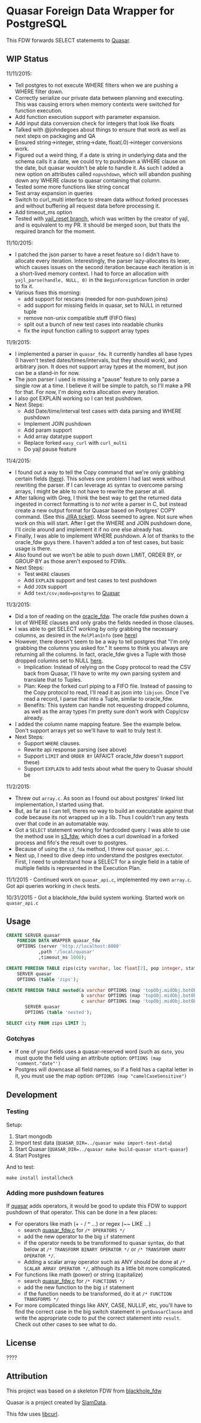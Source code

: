 # Quasar Foreign Data Wrapper for PostgreSQL

This FDW forwards SELECT statements to [Quasar](https://github.com/quasar-analytics/quasar).

## WIP Status

11/11/2015:
- Tell postgres to not execute WHERE filters when we are pushing a WHERE filter down.
- Correctly serialize our private data between planning and executing. This was causing errors when memory contexts were switched for function execution.
- Add function execution support with parameter expansion.
- Add input data conversion check for integers that look like floats
- Talked with @johndegoes about things to ensure that work as well as next steps on packaging and QA
- Ensured string->integer, string->date, float(.0)->integer conversions work.
- Figured out a weird thing, if a date is string in underlying data and the schema calls it a date, we could try to pushdown a WHERE clause on the date, but quasar wouldn't be able to handle it. As such I added a new option on attributes called `nopushdown`, which will abandon pushing down any WHERE clause to quasar containing that column.
- Tested some more functions like string concat
- Test array expansion in queries
- Switch to curl_multi interface to stream data without forked processes and without buffering all request data before processing it.
- Add timeout_ms option
- Tested with [yajl_reset branch](https://github.com/lloyd/yajl/tree/yajl_reset), which was written by the creator of yajl, and is equivalent to my PR. It should be merged soon, but thats the required branch for the moment.

11/10/2015:
- I patched the json parser to have a reset feature so I didn't have to allocate every iteration. Interestingly, the parser lazy-allocates its lexer, which causes issues on the second iteration because each iteration is in a short-lived memory context. I had to force an allocation with `yajl_parse(handle, NULL, 0)` in the `BeginForeignScan` function in order to fix it.
- Various fixes this morning:
  - add support for rescans (needed for non-pushdown joins)
  - add support for missing fields in quasar, set to NULL in returned tuple
  - remove non-unix compatible stuff (FIFO files)
  - split out a bunch of new test cases into readable chunks
  - fix the input function calling to support array types

11/9/2015:
- I implemented a parser in `quasar_fdw`. It currently handles all base types (I haven't tested dates/times/intervals, but they should work), and arbitrary json. It does not support array types at the moment, but json can be a stand-in for now.
- The json parser I used is missing a "pause" feature to only parse a single row at a time. I believe it will be simple to patch, so I'll make a PR for that. For now, I'm doing extra allocation every iteration.
- I also got EXPLAIN working so I can test pushdown.
- Next Steps:
    - Add Date/time/interval test cases with data parsing and WHERE pushdown
    - Implement JOIN pushdown
    - Add param support
    - Add array datatype support
    - Replace forked `easy_curl` with `curl_multi`
    - Do yajl pause feature

11/4/2015:
- I found out a way to tell the Copy command that we're only grabbing certain fields ([here](https://github.com/postgres/postgres/blob/master/src/backend/commands/copy.c#L2603)). This solves one problem I had last week without rewriting the parser. If I can leverage `AS` syntax to overcome parsing arrays, I might be able to not have to rewrite the parser at all.
- After talking with Greg, I think the best way to get the returned data ingested in correct formatting is to _not_ write a parser in C, but instead create a new output format for Quasar based on Postgres' COPY command. (See this [JIRA ticket](https://slamdata.atlassian.net/browse/SD-1096)). Moss seemed to agree. Not sure when work on this will start. After I get the WHERE and JOIN pushdown done, I'll circle around and implement it if no one else already has.
- Finally, I was able to implement WHERE pushdown. A lot of thanks to the oracle_fdw guys there. I haven't added a ton of test cases, but basic usage is there.
- Also found out we won't be able to push down LIMIT, ORDER BY, or GROUP BY as those aren't exposed to FDWs.
- Next Steps:
    - Test `WHERE` clauses
    - Add `EXPLAIN` support and test cases to test pushdown
    - Add `JOIN` support
    - Add `text/csv;mode=postgres` to [Quasar](https://slamdata.atlassian.net/browse/SD-1096)

11/3/2015:
- Did a ton of reading on the [oracle_fdw](https://github.com/laurenz/oracle_fdw). The oracle fdw pushes down a lot of WHERE clauses and only grabs the fields needed in those clauses.
- I was able to get SELECT working by only grabbing the necessary columns, as desired in the `RelPlanInfo` (see [here](https://github.com/yanatan16/quasar_fdw/blob/8fa17d1cbb7e5d863885d060fdb154fdbe767471/src/quasar_fdw.c#L713))
- However, there doesn't seem to be a way to tell postgres that "I'm only grabbing the columns you asked for." It seems to think you always are returning all the columns. In fact, oracle_fdw gives a Tuple with those dropped columns set to NULL [here](https://github.com/laurenz/oracle_fdw/blob/master/oracle_fdw.c#L4709).
    - Implication: Instead of relying on the Copy protocol to read the CSV back from Quasar, I'll have to write my own parsing system and translate that to Tuples.
    - Plan: Keep the forked curl piping to a FIFO file. Instead of passing to the Copy protocol to read, I'll read it as json into `libjson`. Once I've read a record, I parse that into a Tuple, similar to oracle_fdw.
    - Benefits: This system can handle not requesting dropped columns, as well as the array types I'm pretty sure don't work with Copy/csv already.
- I added the column name mapping feature. See the example below. Don't support arrays yet so we'll have to wait to truly test it.
- Next Steps:
    - Support `WHERE` clauses.
    - Rewrite api response parsing (see above)
    - Support `LIMIT` and `ORDER BY` (AFAICT oracle_fdw doesn't support these)
    - Support `EXPLAIN` to add tests about what the query to Quasar should be

11/2/2015:
- Threw out `array.c`. As soon as I found out about postgres' linked list implementation, I started using that.
- But, as far as I can tell, theres no way to build an executable against that code because its not wrapped up in a lib. Thus I couldn't run any tests over that code in an automatable way.
- Got a `SELECT` statement working for hardcoded query. I was able to use the method use in [s3_fdw](https://github.com/umitanuki/s3_fdw), which does a curl download in a forked process and fifo's the result over to postgres.
- Because of using the `s3_fdw` method, I threw out `quasar_api.c`.
- Next up, I need to dive deep into understand the postgres exectutor. First, I need to understand how a SELECT for a single field in a table of multiple fields is represented in the Execution Plan.

11/1/2015 - Continued work on `quasar_api.c`, implemented my own `array.c`. Got api queries working in `check` tests.

10/31/2015 - Got a blackhole_fdw build system working. Started work on `quasar_api.c`

## Usage

```sql
CREATE SERVER quasar
    FOREIGN DATA WRAPPER quasar_fdw
    OPTIONS (server 'http://localhost:8080'
            ,path '/local/quasar'
            ,timeout_ms 1000);

CREATE FOREIGN TABLE zips(city varchar, loc float[2], pop integer, state char(2))
    SERVER quasar
    OPTIONS (table 'zips');

CREATE FOREIGN TABLE nested(a varchar OPTIONS (map 'topObj.midObj.botObj.a'),
                            b varchar OPTIONS (map 'topObj.midObj.botObj.b'),
                            c varchar OPTIONS (map 'topObj.midObj.botObj.c'))
       SERVER quasar
       OPTIONS (table 'nested');

SELECT city FROM zips LIMIT 3;
```

### Gotchyas

- If one of your fields uses a quasar-reserved word (such as `date`, you must quote the field using an attribute option: `OPTIONS (map 'comment."date"')`
- Postgres will downcase all field names, so if a field has a capital letter in it, you must use the map option: `OPTIONS (map "camelCaseSensitive")`


## Development

### Testing

Setup:

1. Start mongodb
2. Import test data (`QUASAR_DIR=../quasar make import-test-data`)
3. Start Quasar (`QUASAR_DIR=../quasar make build-quasar start-quasar`)
4. Start Postgres

And to test:

```
make install installcheck
```

### Adding more pushdown features

If [quasar](https://github.com/quasar-analytics/quasar) adds operators, it would be good to update this FDW to support pushdown of that operator. This can be done in a few places:

- For operators like math (+ - / ^ ...) or regex (~~ LIKE ...)
  - search [quasar_fdw.c](src/quasar_fdw.c) for `/* OPERATORS */`
  - add the new operator to the big `if` statement
  - if the operator needs to be transformed to quasar syntax, do that below at `/* TRANSFORM BINARY OPERATOR */` or `/* TRANSFORM UNARY OPERATOR */`.
  - Adding a scalar array operator such as ANY should be done at `/* SCALAR ARRAY OPERATOR */`, although its a little bit more complicated.
- For functions like math (power) or string (capitalize)
  - search [quasar_fdw.c](src/quasar_fdw.c) for `/* FUNCTIONS */`
  - add the new function to the big `if` statement
  - if the function needs to be transformed, do it at `/* FUNCTION TRANSFORMS */`
- For more complicated things like ANY, CASE, NULLIF, etc, you'll have to find the correct case in the big switch statement in `getQuasarClause` and write the appropriate code to put the correct statement into `result`. Check out other cases to see what to do.

## License

????

## Attribution

This project was based on a skeleton FDW from [blackhole_fdw](https://bitbucket.org/adunstan/blackhole_fdw)

Quasar is a project created by [SlamData](http://slamdata.com).

This fdw uses [libcurl](http://curl.haxx.se/libcurl/).
